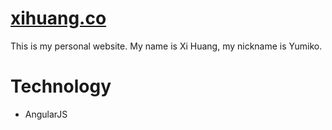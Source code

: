 # [xihuang.co](http://www.xihuang.co)
This is my personal website. My name is Xi Huang, my nickname is Yumiko.

# Technology
- AngularJS


